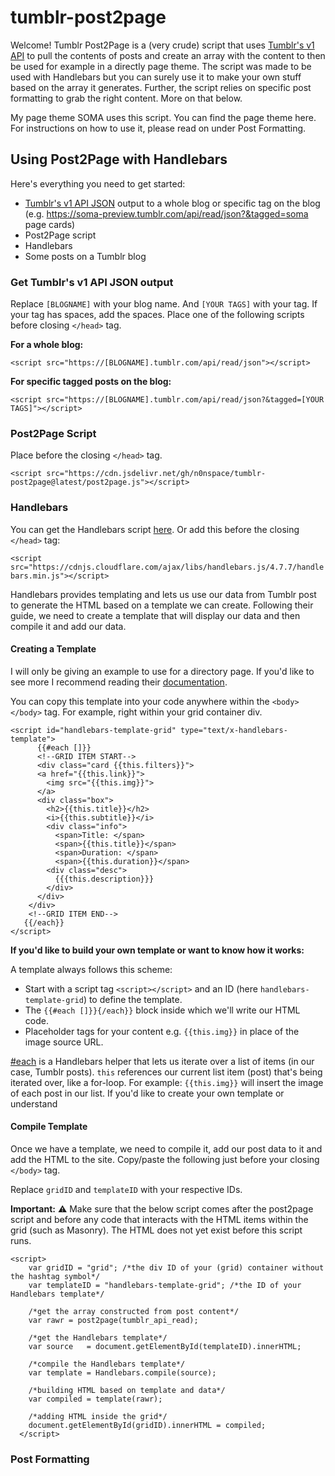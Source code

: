 # tumblr-post2page
Welcome! Tumblr Post2Page is a (very crude) script that uses [Tumblr's v1 API](https://www.tumblr.com/docs/en/api/v1) to pull the 
contents of posts and create an array with the content to then be used for example in a directly page theme. 
The script was made to be used with Handlebars but you can surely use it to make your own stuff based on the array it generates. 
Further, the script relies on specific post formatting to grab the right content. More on that below.

My page theme SOMA uses this script. You can find the page theme here. For instructions on how to use it, please read on under Post Formatting. 

## Using Post2Page with Handlebars
Here's everything you need to get started:
- [Tumblr's v1 API JSON](https://github.com/n0nspace/tumblr-post2page/edit/main/README.md#get-tumblrs-v1-api-json-output) output to a whole blog or specific tag on the blog 
(e.g. https://soma-preview.tumblr.com/api/read/json?&tagged=soma page cards)
- Post2Page script
- Handlebars
- Some posts on a Tumblr blog

### Get Tumblr's v1 API JSON output

Replace ```[BLOGNAME]``` with your blog name. And ```[YOUR TAGS]``` with your tag. If your tag has spaces, add the spaces.
Place one of the following scripts before closing `</head>` tag.

**For a whole blog:**

```<script src="https://[BLOGNAME].tumblr.com/api/read/json"></script>```

**For specific tagged posts on the blog:**

```<script src="https://[BLOGNAME].tumblr.com/api/read/json?&tagged=[YOUR TAGS]"></script>```

### Post2Page Script

Place before the closing `</head>` tag.

```<script src="https://cdn.jsdelivr.net/gh/n0nspace/tumblr-post2page@latest/post2page.js"></script>```

### Handlebars

You can get the Handlebars script [here](https://handlebarsjs.com/). Or add this before the closing `</head>` tag:

```<script src="https://cdnjs.cloudflare.com/ajax/libs/handlebars.js/4.7.7/handlebars.min.js"></script>```

Handlebars provides templating and lets us use our data from Tumblr post to generate the HTML based on a template we can create. 
Following their guide, we need to create a template that will display our data and then compile it and add our data.

#### Creating a Template

I will only be giving an example to use for a directory page. If you'd like to see more I recommend reading their [documentation](https://handlebarsjs.com/guide/#installation).

You can copy this template into your code anywhere within the `<body></body>` tag. For example, right within your grid container div.

```
<script id="handlebars-template-grid" type="text/x-handlebars-template">
      {{#each []}}
      <!--GRID ITEM START-->
      <div class="card {{this.filters}}">
      <a href="{{this.link}}">
        <img src="{{this.img}}">
      </a>
      <div class="box">
        <h2>{{this.title}}</h2>
        <i>{{this.subtitle}}</i>
        <div class="info">
          <span>Title: </span>
          <span>{{this.title}}</span>
          <span>Duration: </span>
          <span>{{this.duration}}</span>
        <div class="desc">
          {{{this.description}}}
        </div>
      </div>
    </div>
    <!--GRID ITEM END-->
   {{/each}}
</script>
````

**If you'd like to build your own template or want to know how it works:**

A template always follows this scheme:
- Start with a script tag `<script></script>` and an ID (here `handlebars-template-grid`) to define the template.
- The `{{#each []}}{/each}}` block inside which we'll write our HTML code.
- Placeholder tags for your content e.g. `{{this.img}}` in place of the image source URL.

[#each](https://handlebarsjs.com/guide/builtin-helpers.html#each) is a Handlebars helper that lets us iterate over a list of items (in our case, Tumblr posts). `this` references our current list item (post) that's being iterated over, like a for-loop. For example: `{{this.img}}` will insert the image of each post in our list. If you'd like to create your own template or understand

#### Compile Template
Once we have a template, we need to compile it, add our post data to it and add the HTML to the site. 
Copy/paste the following just before your
closing `</body>` tag. 

Replace `gridID` and `templateID` with your respective IDs. 

**Important:** ⚠️ Make sure that the below script comes after the post2page script and before any code that interacts with the HTML items
within the grid (such as Masonry). The HTML does not yet exist before this script runs.

```
<script>
    var gridID = "grid"; /*the div ID of your (grid) container without the hashtag symbol*/
    var templateID = "handlebars-template-grid"; /*the ID of your Handlebars template*/

    /*get the array constructed from post content*/
    var rawr = post2page(tumblr_api_read);
    
    /*get the Handlebars template*/
    var source   = document.getElementById(templateID).innerHTML;
    
    /*compile the Handlebars template*/
    var template = Handlebars.compile(source);
    
    /*building HTML based on template and data*/
    var compiled = template(rawr);

    /*adding HTML inside the grid*/
    document.getElementById(gridID).innerHTML = compiled;
  </script>
```

### Post Formatting





